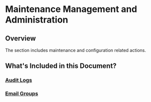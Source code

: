 # Maintenance Management and Administration

## Overview

The section includes maintenance and configuration related actions.

## What's Included in this Document?

### [Audit Logs](Audit_Logs.md)

### [Email Groups](Email_Groups.md)
